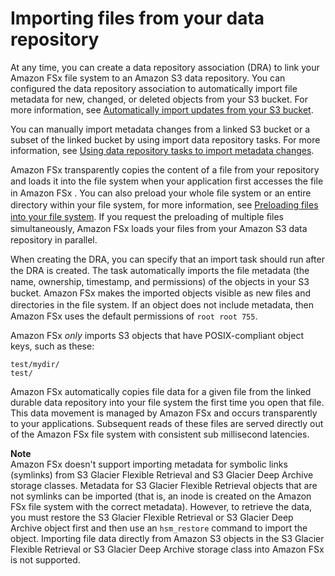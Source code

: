 # Importing files from your data repository<a name="importing-files-dra"></a>

At any time, you can create a data repository association \(DRA\) to link your Amazon FSx file system to an Amazon S3 data repository\. You can configured the data repository association to automatically import file metadata for new, changed, or deleted objects from your S3 bucket\. For more information, see [Automatically import updates from your S3 bucket](autoimport-data-repo-dra.md)\.

You can manually import metadata changes from a linked S3 bucket or a subset of the linked bucket by using import data repository tasks\. For more information, see [Using data repository tasks to import metadata changes](import-data-repo-task-dra.md)\.

Amazon FSx transparently copies the content of a file from your repository and loads it into the ﬁle system when your application first accesses the file in Amazon FSx \. You can also preload your whole ﬁle system or an entire directory within your ﬁle system, for more information, see [Preloading files into your file system](preload-file-contents-hsm-dra.md)\. If you request the preloading of multiple ﬁles simultaneously, Amazon FSx loads your ﬁles from your Amazon S3 data repository in parallel\.

When creating the DRA, you can specify that an import task should run after the DRA is created\. The task automatically imports the ﬁle metadata \(the name, ownership, timestamp, and permissions\) of the objects in your S3 bucket\. Amazon FSx makes the imported objects visible as new ﬁles and directories in the ﬁle system\. If an object does not include metadata, then Amazon FSx uses the default permissions of `root root 755`\.

 Amazon FSx *only* imports S3 objects that have POSIX\-compliant object keys, such as these:

```
test/mydir/ 
test/
```

Amazon FSx automatically copies file data for a given file from the linked durable data repository into your file system the first time you open that file\. This data movement is managed by Amazon FSx and occurs transparently to your applications\. Subsequent reads of these files are served directly out of the Amazon FSx file system with consistent sub millisecond latencies\.

**Note**  
Amazon FSx doesn't support importing metadata for symbolic links \(symlinks\) from S3 Glacier Flexible Retrieval and S3 Glacier Deep Archive storage classes\. Metadata for S3 Glacier Flexible Retrieval objects that are not symlinks can be imported \(that is, an inode is created on the Amazon FSx file system with the correct metadata\)\. However, to retrieve the data, you must restore the S3 Glacier Flexible Retrieval or S3 Glacier Deep Archive object first and then use an `hsm_restore` command to import the object\. Importing file data directly from Amazon S3 objects in the S3 Glacier Flexible Retrieval or S3 Glacier Deep Archive storage class into Amazon FSx is not supported\.